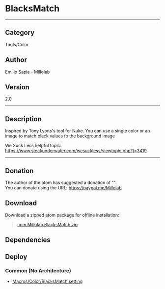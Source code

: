 # BlacksMatch
___

## Category
Tools/Color

## Author
Emilio Sapia - Millolab

## Version
2.0

___

## Description
<p>Inspired by Tony Lyons's tool for Nuke. You can use a single color or an image to match black values fo the background image</p>
<p>We Suck Less helpful topic: <a href="https://www.steakunderwater.com/wesuckless/viewtopic.php?t=3419">https://www.steakunderwater.com/wesuckless/viewtopic.php?t=3419</a></p>

___

## Donation
The author of the atom has suggested a donation of "".  
You can donate using the URL: <a href="https://paypal.me/Millolab">https://paypal.me/Millolab</a>
## Download

Download a zipped atom package for offline installation:
> [com.Millolab.BlacksMatch.zip](https://gitlab.com/WeSuckLess/Reactor/-/archive/master/Reactor-master.zip?path=Atoms/com.Millolab.BlacksMatch)  

## Dependencies

## Deploy

### Common (No Architecture)

<ul>
<li><a href="https://gitlab.com/WeSuckLess/Reactor/-/blob/master/Atoms/com.Millolab.BlacksMatch/Macros/Color/BlacksMatch.setting?ref_type=heads">Macros/Color/BlacksMatch.setting</a></li>
</ul>

